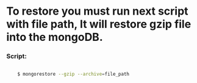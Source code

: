 # To restore you must run next script with file path, It will restore gzip file into the mongoDB.

### Script: 

```bash

    $ mongorestore --gzip --archive=file_path

```
    


